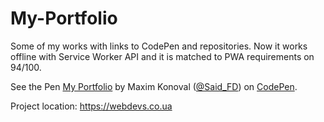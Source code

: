 # My-Portfolio
Some of my works with links to CodePen and repositories.
Now it works offline with Service Worker API and it is matched to PWA requirements on 94/100.
<p data-height="265" data-theme-id="0" data-slug-hash="BLGwmB" data-default-tab="html,result" data-user="Said_FD" data-embed-version="2" data-pen-title="My Portfolio" class="codepen">See the Pen <a href="http://codepen.io/Said_FD/pen/BLGwmB/">My Portfolio</a> by Maxim Konoval (<a href="http://codepen.io/Said_FD">@Said_FD</a>) on <a href="http://codepen.io">CodePen</a>.</p>
<script async src="https://production-assets.codepen.io/assets/embed/ei.js"></script>

Project location: https://webdevs.co.ua
